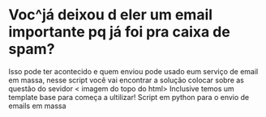# Voc^já deixou d eler um email importante pq já foi pra caixa de spam?
Isso pode ter acontecido e quem enviou pode usado eum serviço de email em massa, nesse script você vai encontrar a solução 
 colocar sobre as questão do sevidor
 < imagem do topo do html>
 Inclusive temos um template base para começa a ultilizar!
Script em python para o envio de emails em massa
